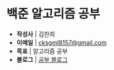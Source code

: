 # 백준 알고리즘 공부
* <b>작성사</b> | 김찬희
* <b>이메일</b> | cksgml8157@gmail.com
* <b>목표</b> | 알고리즘 공부 
* <b>블로그</b> | <a href="https://www.notion.so/kimchanhee/5fc53dbd5863429cb4c8eb9124e6c494">공부 블로그</a>
